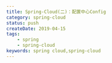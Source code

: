 ```yaml
---
title: Spring-Cloud(二)：配置中心Config
category: spring-cloud
status: push
createDate: 2019-04-15
tags:
    - spring
    - spring-cloud
keywords: spring cloud,spring-cloud
---
```

